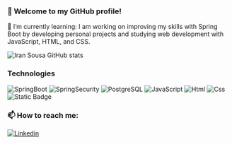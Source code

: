 ### 👋 Welcome to my GitHub profile!

🌱 I’m currently learning: I am working on improving my skills with Spring Boot by developing personal projects and studying web development with JavaScript, HTML, and CSS. 

![Iran Sousa GitHub stats](https://github-readme-stats.vercel.app/api?username=iranss&show_icons=true&theme=github_dark)

### Technologies
  ![SpringBoot](https://img.shields.io/badge/Spring%20Boot-%236DB33F?style=for-the-badge&logo=springboot&logoColor=FFFFFF)
  ![SpringSecurity](https://img.shields.io/badge/Spring%20Security-6DB33F?style=for-the-badge&logo=springsecurity&logoColor=FFFFFF)
  ![PostgreSQL](https://img.shields.io/badge/PostgreSQL-4169E1?style=for-the-badge&logo=PostgreSQL&logoColor=FFFFFF&logoSize=auto&labelColor=White)
  ![JavaScript](https://img.shields.io/badge/JavaScript-F7DF1E?style=for-the-badge&logo=javascript&logoColor=606060&logoSize=auto&labelColor=White)
  ![Html](https://img.shields.io/badge/Html5-E34F26?style=for-the-badge&logo=html5&logoColor=FFFFFF)
  ![Css](https://img.shields.io/badge/Css3-1572B6?style=for-the-badge&logo=css3&logoColor=FFFFFF)
  ![Static Badge](https://img.shields.io/badge/dotnet-%23512BD4?style=for-the-badge&logo=dotnet&logoColor=FFFFFF)

### 📫 How to reach me: 
[![Linkedin](https://img.shields.io/badge/linkedin-%230A66C2?style=for-the-badge&logo=linkedin&logoColor=FFFFFF)](https://www.linkedin.com/in/iranildosousa/)
